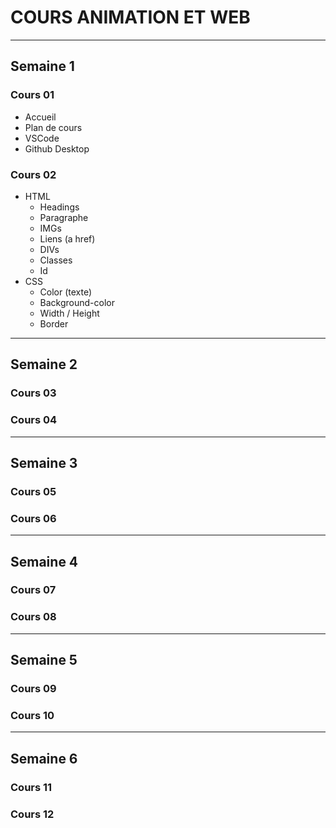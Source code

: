 # COURS ANIMATION ET WEB
---
## Semaine 1
### Cours 01
- Accueil
- Plan de cours
- VSCode
- Github Desktop
### Cours 02
- HTML
    - Headings
    - Paragraphe
    - IMGs
    - Liens (a href)
    - DIVs
    - Classes
    - Id
- CSS
    - Color (texte)
    - Background-color
    - Width / Height
    - Border
---
## Semaine 2
### Cours 03
### Cours 04
---
## Semaine 3
### Cours 05
### Cours 06
---
## Semaine 4
### Cours 07
### Cours 08
---
## Semaine 5
### Cours 09
### Cours 10
---
## Semaine 6
### Cours 11
### Cours 12